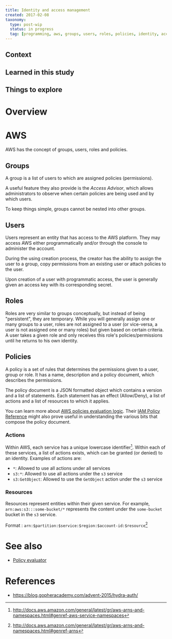 ```yaml
---
title: Identity and access management
created: 2017-02-08
taxonomy:
  type: post-wip
  status: in progress
  tag: [programming, aws, groups, users, roles, policies, identity, access management]
---
```


## Context

## Learned in this study

## Things to explore

# Overview

# AWS
AWS has the concept of groups, users, roles and policies.

## Groups
A group is a list of users to which are assigned policies (permissions).

A useful feature they also provide is the *Access Advisor*, which allows administrators to observe when certain policies are being used and by which users.

To keep things simple, groups cannot be nested into other groups.

## Users
Users represent an entity that has access to the AWS platform. They may access AWS either programmatically and/or through the console to administer the account.

During the using creation process, the creator has the ability to assign the user to a group, copy permissions from an existing user or attach policies to the user.

Upon creation of a user with programmatic access, the user is generally given an access key with its corresponding secret.

## Roles
Roles are very similar to groups conceptually, but instead of being "persistent", they are temporary. While you will generally assign one or many groups to a user, roles are not assigned to a user (or vice-versa, a user is not assigned one or many roles) but given based on certain criteria. A user takes a given role and only receives this role's policies/permissions until he returns to his own identity.

## Policies
A policy is a set of rules that determines the permissions given to a user, group or role. It has a name, description and a policy document, which describes the permissions.

The policy document is a JSON formatted object which contains a version and a list of statements. Each statement has an effect (Allow/Deny), a list of actions and a list of resources to which it applies.

You can learn more about [AWS policies evaluation logic](http://docs.aws.amazon.com/IAM/latest/UserGuide/reference_policies_evaluation-logic.html). Their [IAM Policy Reference](http://docs.aws.amazon.com/IAM/latest/UserGuide/reference_policies.html) might also prove useful in understanding the various bits that compose the policy document.

### Actions
Within AWS, each service has a unique lowercase identifier[^1]. Within each of these services, a list of actions exists, which can be granted (or denied) to an identity. Examples of actions are:
* `*`: Allowed to use all actions under all services
* `s3:*`: Allowed to use all actions under the `s3` service
* `s3:GetObject`: Allowed to use the `GetObject` action under the `s3` service

### Resources
Resources represent entities within their given service. For example, `arn:aws:s3:::some-bucket/*` represents the content under the `some-bucket` bucket in the `s3` service.

Format : `arn:$partition:$service:$region:$account-id:$resource`[^2]

# See also
* [Policy evaluator](https://github.com/tomzx/policy-evaluator)

# References
[^1]: http://docs.aws.amazon.com/general/latest/gr/aws-arns-and-namespaces.html#genref-aws-service-namespaces
[^2]: http://docs.aws.amazon.com/general/latest/gr/aws-arns-and-namespaces.html#genref-arns

* https://blog.gopheracademy.com/advent-2015/hydra-auth/

